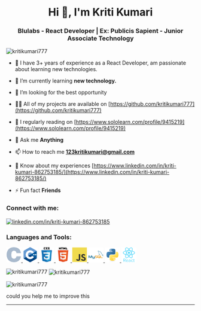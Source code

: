 <h1 align="center">Hi 👋, I'm Kriti Kumari</h1>
<h3 align="center">Blulabs - React Developer | Ex: Publicis Sapient - Junior Associate Technology </h3>

<p align="left"> <img src="https://komarev.com/ghpvc/?username=kritikumari777&label=Profile%20views&color=0e75b6&style=flat" alt="kritikumari777" /> </p>

- 🔭 I have 3+ years of experience as a React Developer, am passionate about learning new technologies.

- 🌱 I’m currently learning **new technology.**

- 👯 I’m looking for the best opportunity 

-  👨‍💻 All of my projects are available on [https://github.com/kritikumari777](https://github.com/kritikumari777)

- 📝 I regularly reading on [https://www.sololearn.com/profile/9415219](https://www.sololearn.com/profile/9415219)

- 💬 Ask me **Anything**

- 📫 How to reach me **123kritikumari@gmail.com**

- 📄 Know about my experiences [https://www.linkedin.com/in/kriti-kumari-862753185/](https://www.linkedin.com/in/kriti-kumari-862753185/)

- ⚡ Fun fact **Friends**

<h3 align="left">Connect with me:</h3>
<p align="left">
<a href="https://linkedin.com/in/linkedin.com/in/kriti-kumari-862753185" target="blank"><img align="center" src="https://raw.githubusercontent.com/rahuldkjain/github-profile-readme-generator/master/src/images/icons/Social/linked-in-alt.svg" alt="linkedin.com/in/kriti-kumari-862753185" height="30" width="40" /></a>
</p>

<h3 align="left">Languages and Tools:</h3>
<p align="left"> <a href="https://www.cprogramming.com/" target="_blank" rel="noreferrer"> <img src="https://raw.githubusercontent.com/devicons/devicon/master/icons/c/c-original.svg" alt="c" width="40" height="40"/> </a> <a href="https://www.w3schools.com/cpp/" target="_blank" rel="noreferrer"> <img src="https://raw.githubusercontent.com/devicons/devicon/master/icons/cplusplus/cplusplus-original.svg" alt="cplusplus" width="40" height="40"/> </a> <a href="https://www.w3schools.com/css/" target="_blank" rel="noreferrer"> <img src="https://raw.githubusercontent.com/devicons/devicon/master/icons/css3/css3-original-wordmark.svg" alt="css3" width="40" height="40"/> </a> <a href="https://www.djangoproject.com/" target="_blank" rel="noreferrer"> <img src="https://raw.githubusercontent.com/devicons/devicon/master/icons/html5/html5-original-wordmark.svg" alt="html5" width="40" height="40"/> </a> <a href="https://developer.mozilla.org/en-US/docs/Web/JavaScript" target="_blank" rel="noreferrer"> <img src="https://raw.githubusercontent.com/devicons/devicon/master/icons/javascript/javascript-original.svg" alt="javascript" width="40" height="40"/> </a> <a href="https://www.mysql.com/" target="_blank" rel="noreferrer"> <img src="https://raw.githubusercontent.com/devicons/devicon/master/icons/mysql/mysql-original-wordmark.svg" alt="mysql" width="40" height="40"/> </a> <a href="https://www.python.org" target="_blank" rel="noreferrer"> <img src="https://raw.githubusercontent.com/devicons/devicon/master/icons/python/python-original.svg" alt="python" width="40" height="40"/> </a> <a href="https://reactjs.org/" target="_blank" rel="noreferrer"> <img src="https://raw.githubusercontent.com/devicons/devicon/master/icons/react/react-original-wordmark.svg" alt="react" width="40" height="40"/> </a> </p>

<p><img align="left" src="https://github-readme-stats.vercel.app/api/top-langs?username=kritikumari777&show_icons=true&locale=en&layout=compact" alt="kritikumari777" /></p>

<p>&nbsp;<img align="center" src="https://github-readme-stats.vercel.app/api?username=kritikumari777&show_icons=true&locale=en" alt="kritikumari777" /></p>

<p><img align="center" src="https://github-readme-streak-stats.herokuapp.com/?user=kritikumari777&" alt="kritikumari777" /></p> could you help me to improve this

---
